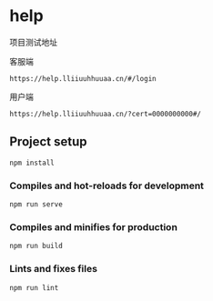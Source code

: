 # help


项目测试地址

客服端 
```
https://help.lliiuuhhuuaa.cn/#/login
```
用户端 
```
https://help.lliiuuhhuuaa.cn/?cert=0000000000#/
```


## Project setup
```
npm install
```

### Compiles and hot-reloads for development
```
npm run serve
```

### Compiles and minifies for production
```
npm run build
```

### Lints and fixes files
```
npm run lint
```
